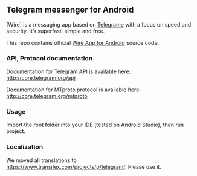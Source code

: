 ## Telegram messenger for Android

[Wire] is a messaging app based on [Telegrame](http://telegrame.org) with a focus on speed and security. It’s superfast, simple and free.

This repo contains official [Wire App for Android](https://play.google.com/store/apps/details?id=us.pixeljuice.wire) source code.

### API, Protocol documentation

Documentation for Telegram API is available here: http://core.telegram.org/api

Documentation for MTproto protocol is available here: http://core.telegram.org/mtproto

### Usage

Import the root folder into your IDE (tested on Android Studio), then run project.

### Localization

We moved all translations to https://www.transifex.com/projects/p/telegram/. Please use it.
